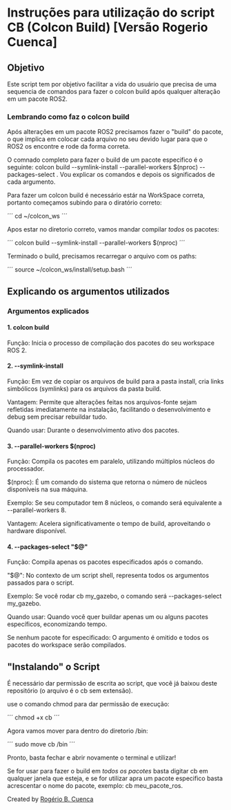 # Instruções para  utilização do script CB (Colcon Build) [Versão Rogerio Cuenca]

## Objetivo
Este script tem por objetivo facilitar a vida do usuário que precisa de uma sequencia
de comandos para fazer o colcon build após qualquer alteração em um pacote ROS2.

### Lembrando como faz o colcon build
Após alterações em um pacote ROS2 precisamos fazer o "build" do pacote, o que implica
em colocar cada arquivo no seu devido lugar para que o ROS2 os encontre e rode da forma
correta.

O comnado completo para fazer o build de um pacote especifico é o seguinte:
colcon build --symlink-install --parallel-workers $(nproc) --packages-select <nome do pacote>. Vou explicar os comandos e depois os significados de cada argumento.

Para fazer um colcon build é necessário estár na WorkSpace correta, portanto começamos
subindo para o diratório correto:

´´´
cd ~/colcon_ws
´´´

Apos estar no diretorio correto, vamos mandar compilar *todos* os pacotes:

´´´
colcon build --symlink-install --parallel-workers $(nproc)
´´´

Terminado o build, precisamos recarregar o arquivo com os paths:

´´´
source ~/colcon_ws/install/setup.bash
´´´ 

## Explicando os argumentos utilizados

### Argumentos explicados

#### 1. colcon build
Função: Inicia o processo de compilação dos pacotes do seu workspace ROS 2.

#### 2. --symlink-install
Função: Em vez de copiar os arquivos de build para a pasta install, cria links simbólicos (symlinks) para os arquivos da pasta build.

Vantagem: Permite que alterações feitas nos arquivos-fonte sejam refletidas imediatamente na instalação, facilitando o desenvolvimento e debug sem precisar rebuildar tudo.

Quando usar: Durante o desenvolvimento ativo dos pacotes.

#### 3. --parallel-workers $(nproc)
Função: Compila os pacotes em paralelo, utilizando múltiplos núcleos do processador.

$(nproc): É um comando do sistema que retorna o número de núcleos disponíveis na sua máquina.

Exemplo: Se seu computador tem 8 núcleos, o comando será equivalente a --parallel-workers 8.

Vantagem: Acelera significativamente o tempo de build, aproveitando o hardware disponível.

#### 4. --packages-select "$@"
Função: Compila apenas os pacotes especificados após o comando.

"$@": No contexto de um script shell, representa todos os argumentos passados para o script.

Exemplo: Se você rodar cb my_gazebo, o comando será --packages-select my_gazebo.

Quando usar: Quando você quer buildar apenas um ou alguns pacotes específicos, economizando tempo.

Se nenhum pacote for especificado: O argumento é omitido e todos os pacotes do workspace serão compilados.

## "Instalando" o Script

É necessário dar permissão de escrita ao script, que você já baixou deste repositório (o arquivo é o cb sem extensão).

use o comando chmod para dar permissão de execução:

´´´
chmod +x cb
´´´

Agora vamos mover para dentro do diretorio /bin:

´´´
sudo move cb /bin
´´´

Pronto, basta fechar e abrir novamente o terminal e utilizar!

Se for usar para fazer o build em *todos os pacotes* basta digitar cb em qualquer janela que esteja, e se for utilizar apra um pacote especifico basta acrescentar o nome do pacote, exemplo: cb meu_pacote_ros.




Created by [Rogério B. Cuenca](mailto:rogeriobcuenca@gmail.com)
